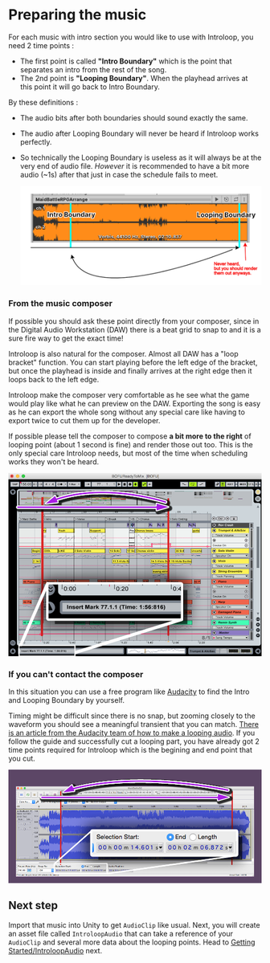 # Preparing the music

For each music with intro section you would like to use with Introloop, you need 2 time points :

- The first point is called **"Intro Boundary"** which is the point that separates an intro from the rest of the song.
- The 2nd point is **"Looping Boundary"**. When the playhead arrives at this point it will go back to Intro Boundary.

By these definitions :

- The audio bits after both boundaries should sound exactly the same.
- The audio after Looping Boundary will never be heard if Introloop works perfectly.
- So technically the Looping Boundary is useless as it will always be at the very end of audio file. *However* it is recommended to have a bit more audio (~1s) after that just in case the schedule fails to meet.

  ![Audio bits](../images/prepare-audio-bits.png)

### From the music composer

If possible you should ask these point directly from your composer, since in the Digital Audio Workstation (DAW) there is a beat grid to snap to and it is a sure fire way to get the exact time!

Introloop is also natural for the composer. Almost all DAW has a "loop bracket" function. You can start playing before the left edge of the bracket, but once the playhead is inside and finally arrives at the right edge then it loops back to the left edge.

Introloop make the composer very comfortable as he see what the game would play like what he can preview on the DAW. Exporting the song is easy as he can export the whole song without any special care like having to export twice to cut them up for the developer.

If possible please tell the composer to compose **a bit more to the right** of looping point (about 1 second is fine) and render those out too. This is the only special care Introloop needs, but most of the time when scheduling works they won't be heard.

![Getting exact boundaries from DAW](../images/prepare-daw-loop.png)

### If you can't contact the composer

In this situation you can use a free program like [Audacity](http://audacityteam.org) to find the Intro and Looping Boundary by yourself.

Timing might be difficult since there is no snap, but zooming closely to the waveform you should see a meaningful transient that you can match. [There is an article from the Audacity team of how to make a looping audio](http://manual.audacityteam.org/o/man/tutorial_looping.html). If you follow the guide and successfully cut a looping part, you have already got 2 time points required for Introloop which is the begining and end point that you cut.

![Using Audacity to get boundaries](../images/prepare-audacity.png)

## Next step

Import that music into Unity to get `AudioClip` like usual. Next, you will create an asset file called `IntroloopAudio` that can take a reference of your `AudioClip` and several more data about the looping points. Head to [Getting Started/IntroloopAudio](./introloop-audio.md) next.